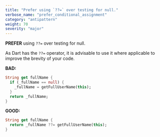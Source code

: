 ```yaml
---
title: "Prefer using `??=` over testing for null."
verbose_name: "prefer_conditional_assignment"
category: "antipattern"
weight: 70
severity: "major"
---
```

**PREFER** using `??=` over testing for null.

As Dart has the `??=` operator, it is advisable to use it where applicable to
improve the brevity of your code.

**BAD:**
```dart
String get fullName {
  if (_fullName == null) {
    _fullName = getFullUserName(this);
  }
  return _fullName;
}
```

**GOOD:**
```dart
String get fullName {
  return _fullName ??= getFullUserName(this);
}
```
